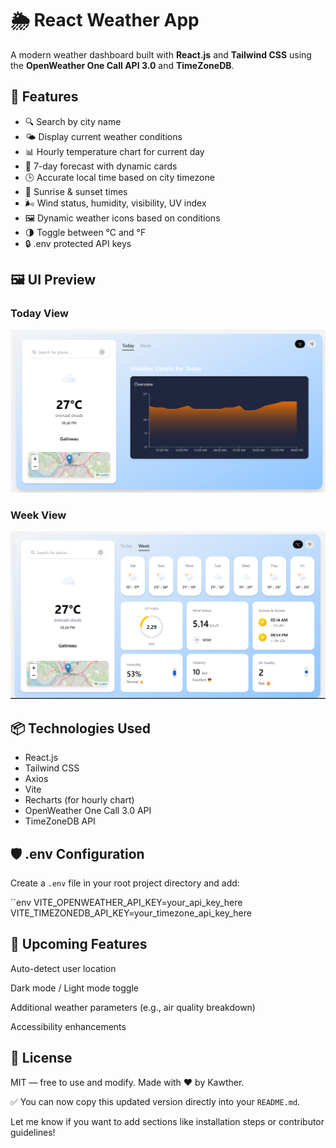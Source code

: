 # 🌦️ React Weather App

A modern weather dashboard built with **React.js** and **Tailwind CSS** using the **OpenWeather One Call API 3.0** and **TimeZoneDB**.

## 🔧 Features

- 🔍 Search by city name
- 🌤️ Display current weather conditions
- 📊 Hourly temperature chart for current day
- 📅 7-day forecast with dynamic cards
- 🕒 Accurate local time based on city timezone
- 🌅 Sunrise & sunset times
- 🌬️ Wind status, humidity, visibility, UV index
- 🖼️ Dynamic weather icons based on conditions
- 🌗 Toggle between °C and °F
- 🔒 .env protected API keys

## 🖼️ UI Preview

### Today View
![Today View](./public/today.png)

### Week View
![Week View](./public/week.png)

## 📦 Technologies Used

- React.js
- Tailwind CSS
- Axios
- Vite
- Recharts (for hourly chart)
- OpenWeather One Call 3.0 API
- TimeZoneDB API

## 🛡️ .env Configuration

Create a `.env` file in your root project directory and add:

   ``env
   VITE_OPENWEATHER_API_KEY=your_api_key_here
   VITE_TIMEZONEDB_API_KEY=your_timezone_api_key_here


 
## 🚀 Upcoming Features
Auto-detect user location

Dark mode / Light mode toggle

Additional weather parameters (e.g., air quality breakdown)

Accessibility enhancements

## 📄 License
MIT — free to use and modify.
Made with ❤️ by Kawther.




✅ You can now copy this updated version directly into your `README.md`.

Let me know if you want to add sections like installation steps or contributor guidelines!
